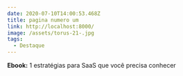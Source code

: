```yaml
---
date: 2020-07-10T14:00:53.468Z
title: pagina numero um
link: http://localhost:8000/
image: /assets/torus-21-.jpg
tags:
  - Destaque
---
```

**Ebook:** 1 estratégias para SaaS que você precisa conhecer
